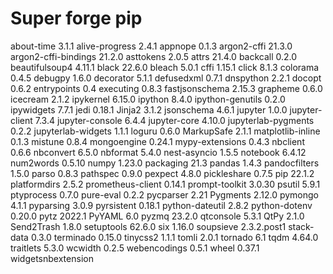 # Super forge pip

about-time           3.1.1
alive-progress       2.4.1
appnope              0.1.3
argon2-cffi          21.3.0
argon2-cffi-bindings 21.2.0
asttokens            2.0.5
attrs                21.4.0
backcall             0.2.0
beautifulsoup4       4.11.1
black                22.6.0
bleach               5.0.1
cffi                 1.15.1
click                8.1.3
colorama             0.4.5
debugpy              1.6.0
decorator            5.1.1
defusedxml           0.7.1
dnspython            2.2.1
docopt               0.6.2
entrypoints          0.4
executing            0.8.3
fastjsonschema       2.15.3
grapheme             0.6.0
icecream             2.1.2
ipykernel            6.15.0
ipython              8.4.0
ipython-genutils     0.2.0
ipywidgets           7.7.1
jedi                 0.18.1
Jinja2               3.1.2
jsonschema           4.6.1
jupyter              1.0.0
jupyter-client       7.3.4
jupyter-console      6.4.4
jupyter-core         4.10.0
jupyterlab-pygments  0.2.2
jupyterlab-widgets   1.1.1
loguru               0.6.0
MarkupSafe           2.1.1
matplotlib-inline    0.1.3
mistune              0.8.4
mongoengine          0.24.1
mypy-extensions      0.4.3
nbclient             0.6.6
nbconvert            6.5.0
nbformat             5.4.0
nest-asyncio         1.5.5
notebook             6.4.12
num2words            0.5.10
numpy                1.23.0
packaging            21.3
pandas               1.4.3
pandocfilters        1.5.0
parso                0.8.3
pathspec             0.9.0
pexpect              4.8.0
pickleshare          0.7.5
pip                  22.1.2
platformdirs         2.5.2
prometheus-client    0.14.1
prompt-toolkit       3.0.30
psutil               5.9.1
ptyprocess           0.7.0
pure-eval            0.2.2
pycparser            2.21
Pygments             2.12.0
pymongo              4.1.1
pyparsing            3.0.9
pyrsistent           0.18.1
python-dateutil      2.8.2
python-dotenv        0.20.0
pytz                 2022.1
PyYAML               6.0
pyzmq                23.2.0
qtconsole            5.3.1
QtPy                 2.1.0
Send2Trash           1.8.0
setuptools           62.6.0
six                  1.16.0
soupsieve            2.3.2.post1
stack-data           0.3.0
terminado            0.15.0
tinycss2             1.1.1
tomli                2.0.1
tornado              6.1
tqdm                 4.64.0
traitlets            5.3.0
wcwidth              0.2.5
webencodings         0.5.1
wheel                0.37.1
widgetsnbextension